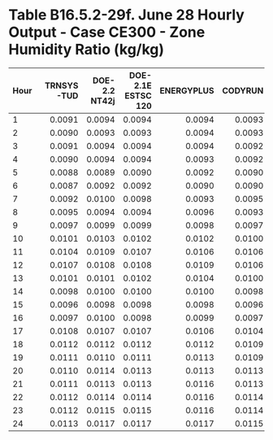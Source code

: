 # Table B16.5.2-29f. June 28 Hourly Output - Case CE300 - Zone Humidity Ratio (kg/kg)
| Hour | TRNSYS-TUD | DOE-2.2 NT42j | DOE-2.1E ESTSC 120 | ENERGYPLUS | CODYRUN | HOT3000 |     |    Min |    Max |   Mean | Dev % $$ |     | TEST 0.0.0 | 
|:---- | ----------:| -------------:| ------------------:| ----------:| -------:| -------:| ---:| ------:| ------:| ------:| --------:| ---:| ----------:| 
| 1    |     0.0091 |        0.0094 |             0.0094 |     0.0094 |  0.0093 |  0.0093 |     | 0.0091 | 0.0094 | 0.0093 |      3.5 |     |     0.0094 | 
| 2    |     0.0090 |        0.0093 |             0.0093 |     0.0094 |  0.0093 |  0.0093 |     | 0.0090 | 0.0094 | 0.0093 |      3.8 |     |     0.0093 | 
| 3    |     0.0091 |        0.0094 |             0.0094 |     0.0094 |  0.0092 |  0.0092 |     | 0.0091 | 0.0094 | 0.0093 |      3.6 |     |     0.0094 | 
| 4    |     0.0090 |        0.0094 |             0.0094 |     0.0093 |  0.0092 |  0.0091 |     | 0.0090 | 0.0094 | 0.0092 |      4.5 |     |     0.0094 | 
| 5    |     0.0088 |        0.0089 |             0.0090 |     0.0092 |  0.0090 |  0.0090 |     | 0.0088 | 0.0092 | 0.0090 |      3.9 |     |     0.0090 | 
| 6    |     0.0087 |        0.0092 |             0.0092 |     0.0090 |  0.0090 |  0.0092 |     | 0.0087 | 0.0092 | 0.0090 |      6.0 |     |     0.0092 | 
| 7    |     0.0092 |        0.0100 |             0.0098 |     0.0093 |  0.0095 |  0.0095 |     | 0.0092 | 0.0100 | 0.0095 |      8.9 |     |     0.0098 | 
| 8    |     0.0095 |        0.0094 |             0.0094 |     0.0096 |  0.0093 |  0.0094 |     | 0.0093 | 0.0096 | 0.0094 |      3.5 |     |     0.0094 | 
| 9    |     0.0097 |        0.0099 |             0.0099 |     0.0098 |  0.0097 |  0.0097 |     | 0.0097 | 0.0099 | 0.0098 |      2.3 |     |     0.0099 | 
| 10   |     0.0101 |        0.0103 |             0.0102 |     0.0102 |  0.0100 |  0.0102 |     | 0.0100 | 0.0103 | 0.0102 |      2.5 |     |     0.0102 | 
| 11   |     0.0104 |        0.0109 |             0.0107 |     0.0106 |  0.0106 |  0.0106 |     | 0.0104 | 0.0109 | 0.0106 |      4.6 |     |     0.0107 | 
| 12   |     0.0107 |        0.0108 |             0.0108 |     0.0109 |  0.0106 |  0.0104 |     | 0.0104 | 0.0109 | 0.0107 |      4.8 |     |     0.0108 | 
| 13   |     0.0101 |        0.0101 |             0.0102 |     0.0104 |  0.0100 |  0.0100 |     | 0.0100 | 0.0104 | 0.0101 |      4.1 |     |     0.0102 | 
| 14   |     0.0098 |        0.0100 |             0.0100 |     0.0100 |  0.0098 |  0.0097 |     | 0.0097 | 0.0100 | 0.0099 |      2.6 |     |     0.0100 | 
| 15   |     0.0096 |        0.0098 |             0.0098 |     0.0098 |  0.0096 |  0.0098 |     | 0.0096 | 0.0098 | 0.0097 |      2.4 |     |     0.0098 | 
| 16   |     0.0097 |        0.0100 |             0.0098 |     0.0099 |  0.0097 |  0.0098 |     | 0.0097 | 0.0100 | 0.0098 |      3.4 |     |     0.0098 | 
| 17   |     0.0108 |        0.0107 |             0.0107 |     0.0106 |  0.0104 |  0.0103 |     | 0.0103 | 0.0108 | 0.0106 |      4.8 |     |     0.0107 | 
| 18   |     0.0112 |        0.0112 |             0.0112 |     0.0112 |  0.0109 |  0.0109 |     | 0.0109 | 0.0112 | 0.0111 |      3.1 |     |     0.0112 | 
| 19   |     0.0111 |        0.0110 |             0.0111 |     0.0113 |  0.0109 |  0.0110 |     | 0.0109 | 0.0113 | 0.0111 |      3.6 |     |     0.0111 | 
| 20   |     0.0110 |        0.0114 |             0.0113 |     0.0113 |  0.0113 |  0.0114 |     | 0.0110 | 0.0114 | 0.0113 |      3.6 |     |     0.0113 | 
| 21   |     0.0111 |        0.0113 |             0.0113 |     0.0116 |  0.0113 |  0.0114 |     | 0.0111 | 0.0116 | 0.0113 |      3.7 |     |     0.0113 | 
| 22   |     0.0112 |        0.0114 |             0.0114 |     0.0116 |  0.0114 |  0.0114 |     | 0.0112 | 0.0116 | 0.0114 |      3.7 |     |     0.0114 | 
| 23   |     0.0112 |        0.0115 |             0.0115 |     0.0116 |  0.0114 |  0.0114 |     | 0.0112 | 0.0116 | 0.0114 |      3.8 |     |     0.0115 | 
| 24   |     0.0113 |        0.0117 |             0.0117 |     0.0117 |  0.0115 |  0.0115 |     | 0.0113 | 0.0117 | 0.0116 |      3.7 |     |     0.0117 | 


